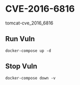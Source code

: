 # CVE-2016-6816

tomcat-cve_2016_6816

## Run Vuln

```
docker-compose up -d
```

## Stop Vuln

```
docker-compose down -v
```

